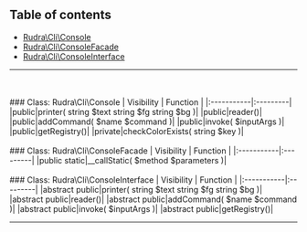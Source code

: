## Table of contents
- [Rudra\Cli\Console](#rudra_cli_console)
- [Rudra\Cli\ConsoleFacade](#rudra_cli_consolefacade)
- [Rudra\Cli\ConsoleInterface](#rudra_cli_consoleinterface)
<hr><br><a id="rudra_cli_console"></a><br>### Class: Rudra\Cli\Console
| Visibility | Function |
|:-----------|:---------|
|public|printer( string $text  string $fg  string $bg )|
|public|reader()|
|public|addCommand(  $name   $command )|
|public|invoke(  $inputArgs )|
|public|getRegistry()|
|private|checkColorExists( string $key )|
<br><a id="rudra_cli_consolefacade"></a><br>### Class: Rudra\Cli\ConsoleFacade
| Visibility | Function |
|:-----------|:---------|
|public static|__callStatic(  $method   $parameters )|
<br><a id="rudra_cli_consoleinterface"></a><br>### Class: Rudra\Cli\ConsoleInterface
| Visibility | Function |
|:-----------|:---------|
|abstract public|printer( string $text  string $fg  string $bg )|
|abstract public|reader()|
|abstract public|addCommand(  $name   $command )|
|abstract public|invoke(  $inputArgs )|
|abstract public|getRegistry()|
<hr>